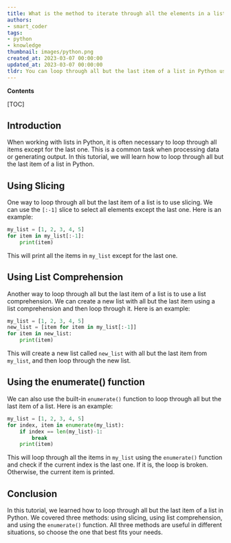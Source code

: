 ```yaml
---
title: What is the method to iterate through all the elements in a list except for the last one?
authors:
- smart_coder
tags:
- python
- knowledge
thumbnail: images/python.png
created_at: 2023-03-07 00:00:00
updated_at: 2023-03-07 00:00:00
tldr: You can loop through all but the last item of a list in Python using slicing, like this `for item in my\_list[-1]`.
---
```


**Contents**

[TOC]

## Introduction
When working with lists in Python, it is often necessary to loop through all items except for the last one. This is a common task when processing data or generating output. In this tutorial, we will learn how to loop through all but the last item of a list in Python.

## Using Slicing
One way to loop through all but the last item of a list is to use slicing. We can use the `[:-1]` slice to select all elements except the last one. Here is an example:

``` python
my_list = [1, 2, 3, 4, 5]
for item in my_list[:-1]:
    print(item)
```

This will print all the items in `my_list` except for the last one.

## Using List Comprehension
Another way to loop through all but the last item of a list is to use a list comprehension. We can create a new list with all but the last item using a list comprehension and then loop through it. Here is an example:

``` python
my_list = [1, 2, 3, 4, 5]
new_list = [item for item in my_list[:-1]]
for item in new_list:
    print(item)
```

This will create a new list called `new_list` with all but the last item from `my_list`, and then loop through the new list.

## Using the enumerate() function
We can also use the built-in `enumerate()` function to loop through all but the last item of a list. Here is an example:

``` python
my_list = [1, 2, 3, 4, 5]
for index, item in enumerate(my_list):
    if index == len(my_list)-1:
        break
    print(item)
```

This will loop through all the items in `my_list` using the `enumerate()` function and check if the current index is the last one. If it is, the loop is broken. Otherwise, the current item is printed.

## Conclusion
In this tutorial, we learned how to loop through all but the last item of a list in Python. We covered three methods: using slicing, using list comprehension, and using the `enumerate()` function. All three methods are useful in different situations, so choose the one that best fits your needs.
